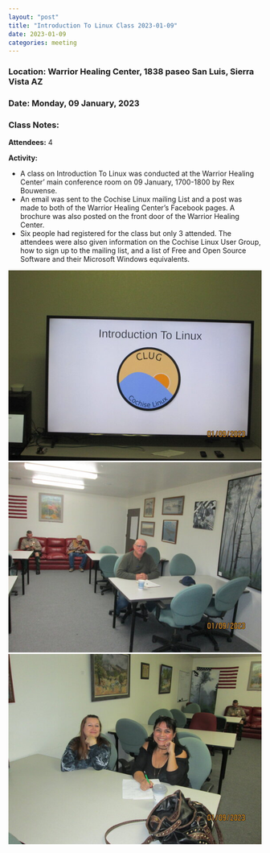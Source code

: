 ```yaml
---
layout: "post"
title: "Introduction To Linux Class 2023-01-09"
date: 2023-01-09
categories: meeting
---
```


### Location: Warrior Healing Center, 1838 paseo San Luis, Sierra Vista AZ

### Date: Monday, 09 January, 2023

### Class Notes:

**Attendees:** 4

**Activity:**
 * A class on Introduction To Linux was conducted at the Warrior Healing Center’ main conference room on 09 January, 1700-1800 by Rex Bouwense.
 * An email was sent to the Cochise Linux mailing List and a post was made to both of the Warrior Healing Center’s Facebook pages.  A brochure was also posted on the front door of the Warrior Healing Center.
 * Six people had registered for the class but only 3 attended.  The attendees were also given information on the Cochise Linux User Group, how to sign up to the mailing list, and a list of Free and Open Source Software and their Microsoft Windows equivalents.

![alt text](https://raw.githubusercontent.com/CochiseLinuxUsersGroup/CochiseLinuxUsersGroup.github.io/master/images2/rsz_IntroToLinuxClass-1.jpg)
![alt text](https://raw.githubusercontent.com/CochiseLinuxUsersGroup/CochiseLinuxUsersGroup.github.io/master/images2/rsz_IntroToLinuxClass-3.jpg)
![alt text](https://raw.githubusercontent.com/CochiseLinuxUsersGroup/CochiseLinuxUsersGroup.github.io/master/images2/rsz_IntroToLinuxClass-4.jpg)
